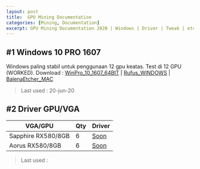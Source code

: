 ```yaml
---
layout: post
title:  GPU Mining Documentation
categories: [Mining, Documentation]
excerpt: GPU Mining Documentation 2020 | Windows | Driver | Tweak | etc.
---
```


## #1 Windows 10 PRO 1607
Windows paling stabil untuk penggunaan 12 gpu keatas. Test di 12 GPU (WORKED).
Download : 
[WinPro_10_1607_64BIT](https://bit.ly/Win10ProV1607) | 
[Rufus_WINDOWS](https://rufus.ie/) | 
[BalenaEtcher_MAC](https://www.balena.io/etcher/)

> Last used : 20-jun-20

## #2 Driver GPU/VGA
|VGA/GPU               | Qty               | Driver              |
|--------------------- | --------------------- | ---------------------|
|Sapphire RX580/8GB | 6           | [Soon]()|
|Aorus RX580/8GB | 6 | [Soon]()|

> Last used : 